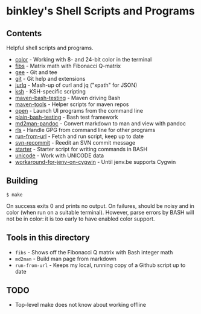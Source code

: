 # binkley's Shell Scripts and Programs

## Contents

Helpful shell scripts and programs.

* [color](color/README.md) - Working with 8- and 24-bit color in the terminal
* [fibs](fibs) - Matrix math with Fibonacci Q-matrix
* [gee](gee/README.md) - Git and tee
* [git](git/README.md) - Git help and extensions
* [jurlq](jurlq) - Mash-up of curl and jq ("xpath" for JSON)
* [ksh](ksh) - KSH-specific scripting
* [maven-bash-testing](maven-bash-testing/README.md) - Maven driving Bash
* [maven-tools](maven-tools) - Helper scripts for maven repos
* [open](open) - Launch UI programs from the command line
* [plain-bash-testing](plain-bash-testing/README.md) - Bash test framework
* [md2man-pandoc](md2man-pandoc) - Convert markdown to man and view with pandoc
* [rls](rls) - Handle GPG from command line for other programs
* [run-from-url](run-from-url) - Fetch and run script, keep up to date
* [svn-recommit](svn-recommit/README.md) - Reedit an SVN commit message
* [starter](starter/README.md) - Starter script for writing commands in BASH
* [unicode](unicode/README.md) - Work with UNICODE data
* [workaround-for-jenv-on-cygwin](workaround-for-jenv-on-cygwin) - Until jenv.be supports Cygwin

## Building

```
$ make
```

On success exits 0 and prints no output.  On failures, should be noisy and
in color (when run on a suitable terminal).  However, parse errors by BASH will not be in color: it is too early to have enabled color support.

## Tools in this directory

* `fibs` - Shows off the Fibonacci Q matrix with Bash integer math
* `md2man` - Build man page from markdown
* `run-from-url` - Keeps my local, running copy of a Github script up to date

## TODO

* Top-level make does not know about working offline
